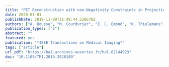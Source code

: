 ```yaml
---
title: "PET Reconstruction with non-Negativity Constraints in Projection Space: Optimization Through Hypo-Convergence"
date: 2020-01-01
publishDate: 2019-11-09T11:48:44.528678Z
authors: ["A. Bousse", "M. Courdurier", "É. C. Émond", "K. Thielemans", "B. F. Hutton", "P. Irarrazaval", "D. Visvikis"]
publication_types: ["2"]
abstract: ""
featured: yes
publication: "*IEEE Transactions on Medical Imaging*"
tags: ["article"]
url_pdf: "https://hal.archives-ouvertes.fr/hal-02144923"
doi: "10.1109/TMI.2019.2920109"
---
```


